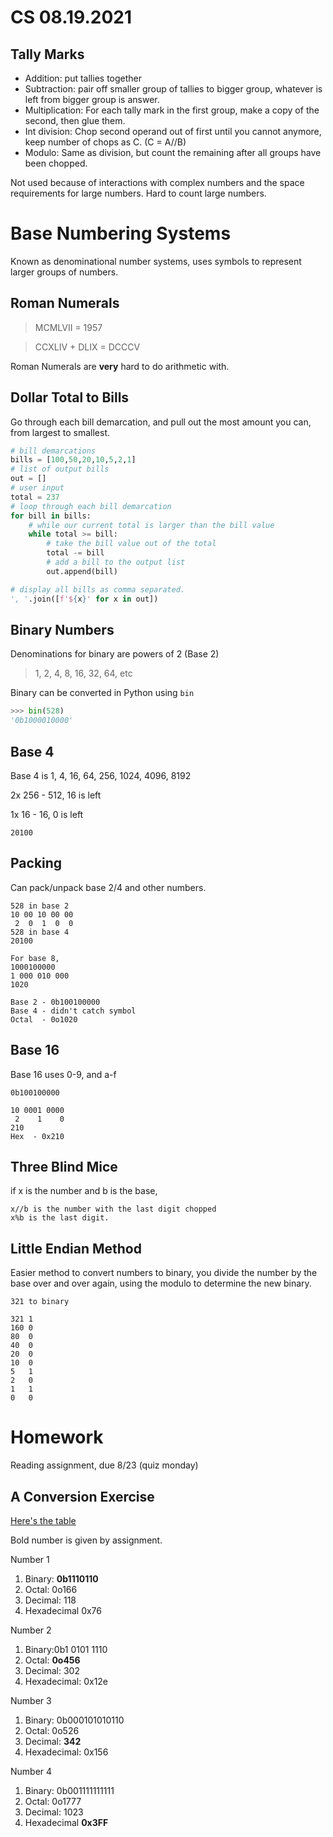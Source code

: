 # CS 08.19.2021

Tally Marks
-----------

- Addition: put tallies together
- Subtraction: pair off smaller group of tallies to bigger group, whatever is left from bigger group is answer.
- Multiplication: For each tally mark in the first group, make a copy of the second, then glue them.
- Int division: Chop second operand out of first until you cannot anymore, keep number of chops as C. (C = A//B)
- Modulo: Same as division, but count the remaining after all groups have been chopped.

Not used because of interactions with complex numbers and the space requirements for large numbers. Hard to count large numbers.

Base Numbering Systems
======================

Known as denominational number systems, uses symbols to represent larger groups of numbers.

Roman Numerals
--------------

> MCMLVII = 1957

> CCXLIV + DLIX = DCCCV

Roman Numerals are **very** hard to do arithmetic with.

Dollar Total to Bills
---------------------

Go through each bill demarcation, and pull out the most amount you can, from largest to smallest.

```py
# bill demarcations
bills = [100,50,20,10,5,2,1]
# list of output bills
out = []
# user input
total = 237
# loop through each bill demarcation
for bill in bills:
    # while our current total is larger than the bill value
    while total >= bill:
        # take the bill value out of the total
        total -= bill
        # add a bill to the output list
        out.append(bill)

# display all bills as comma separated.
', '.join([f'${x}' for x in out])
```

Binary Numbers
--------------

Denominations for binary are powers of 2 (Base 2)
> 1, 2, 4, 8, 16, 32, 64, etc

Binary can be converted in Python using `bin`
```py
>>> bin(528)
'0b1000010000'
```

Base 4
------

Base 4 is 1, 4, 16, 64, 256, 1024, 4096, 8192

2x 256 - 512, 16 is left

1x 16 -  16, 0 is left

`20100`

Packing
-------

Can pack/unpack base 2/4 and other numbers.

```
528 in base 2
10 00 10 00 00
 2  0  1  0  0
528 in base 4
20100

For base 8,
1000100000
1 000 010 000
1020

Base 2 - 0b100100000
Base 4 - didn't catch symbol
Octal  - 0o1020
```

Base 16
-------

Base 16 uses 0-9, and a-f

```
0b100100000

10 0001 0000
 2    1    0
210
Hex  - 0x210
```

Three Blind Mice
----------------

if x is the number and b is the base, 
```
x//b is the number with the last digit chopped
x%b is the last digit.
```


Little Endian Method
--------------------

Easier method to convert numbers to binary, you divide the number by the base over and over again, using the modulo to determine the new binary.
```
321 to binary

321 1
160 0
80  0
40  0
20  0
10  0
5   1
2   0
1   1
0   0
```

Homework
========

Reading assignment, due 8/23 (quiz monday)

A Conversion Exercise
----------------------

[Here's the table](https://faculty.ncssm.edu/~morrison/currentClasses/4240/specs/numbers/convert.php)

Bold number is given by assignment.

Number 1
1. Binary: **0b1110110**
2. Octal: 0o166
3. Decimal: 118
4. Hexadecimal 0x76

Number 2
1. Binary:0b1 0101 1110
2. Octal: **0o456**
3. Decimal: 302
4. Hexadecimal: 0x12e

Number 3
1. Binary: 0b000101010110
2. Octal: 0o526
3. Decimal: **342**
4. Hexadecimal: 0x156

Number 4
1. Binary: 0b001111111111
2. Octal: 0o1777
3. Decimal: 1023
4. Hexadecimal **0x3FF**